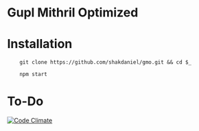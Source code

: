 Gupl Mithril Optimized
===

Installation
==

```
    git clone https://github.com/shakdaniel/gmo.git && cd $_

    npm start
```



To-Do
===

[![Code Climate](https://codeclimate.com/github/shakdaniel/gmo/badges/gpa.svg)](https://codeclimate.com/github/shakdaniel/gmo)